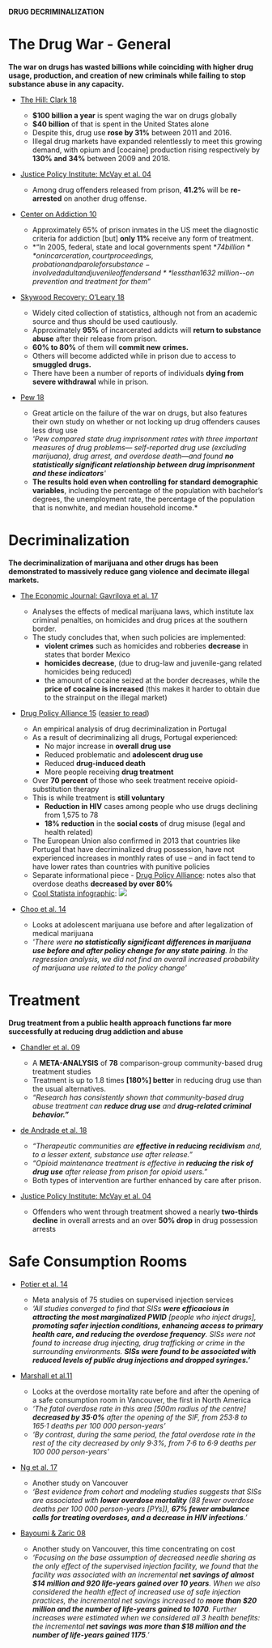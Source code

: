 **DRUG DECRIMINALIZATION**
# **The Drug War - General**
**The war on drugs has wasted billions while coinciding with higher drug usage, production, and creation of new criminals while failing to stop substance abuse in any capacity.**

- [The Hill: Clark 18](https://thehill.com/opinion/healthcare/417228-another-decade-lost-to-the-global-war-on-drugs)
  - **$100 billion a year** is spent waging the war on drugs globally
  - **$40 billion** of that is spent in the United States alone
  - Despite this, drug use **rose by 31%** between 2011 and 2016.
  - Illegal drug markets have expanded relentlessly to meet this growing demand, with opium and [cocaine] production rising respectively by **130% and 34%** between 2009 and 2018.

- [Justice Policy Institute: McVay et al. 04](http://www.justicepolicy.org/uploads/justicepolicy/documents/04-01_rep_mdtreatmentorincarceration_ac-dp.pdf) 
  - Among drug offenders released from prison, **41.2%** will be **re-arrested** on another drug offense.

- [Center on Addiction 10](https://www.centeronaddiction.org/newsroom/press-releases/2010-behind-bars-II)
  - Approximately 65% of prison inmates in the US meet the diagnostic criteria for addiction [but] **only 11%** receive any form of treatment.
  - *“In 2005, federal, state and local governments spent **$74 billion** on incarceration, court proceedings, probation and parole for substance-involved adult and juvenile offenders and **less than 1%** of that amount—$632 million--on prevention and treatment for them”*

- [Skywood Recovery: O’Leary 18](https://skywoodrecovery.com/why-imprisonment-is-more-harm-than-help-to-addicted-offenders/)
  - Widely cited collection of statistics, although not from an academic source and thus should be used cautiously.
  - Approximately **95%** of incarcerated addicts will **return to substance abuse** after their release from prison.
  - **60% to 80%** of them will **commit new crimes.**
  - Others will become addicted while in prison due to access to **smuggled drugs.**
  - There have been a number of reports of individuals **dying from severe withdrawal** while in prison.

- [Pew 18](https://www.pewtrusts.org/en/research-and-analysis/issue-briefs/2018/03/more-imprisonment-does-not-reduce-state-drug-problems) 
  - Great article on the failure of the war on drugs, but also features their own study on whether or not locking up drug offenders causes less drug use
  - *'Pew compared state drug imprisonment rates with three important measures of drug problems— self-reported drug use (excluding marijuana), drug arrest, and overdose death—and found **no statistically significant relationship between drug imprisonment and these indicators**'*
  - **The results hold even when controlling for standard demographic variables**, including the percentage of the population with bachelor’s degrees, the unemployment rate, the percentage of the population that is nonwhite, and median household income.*

# **Decriminalization**
**The decriminalization of marijuana and other drugs has been demonstrated to massively reduce gang violence and decimate illegal markets.**

- [The Economic Journal: Gavrilova et al. 17](http://conference.iza.org/conference_files/riskonomics2015/zoutman_f21865.pdf)
  - Analyses the effects of medical marijuana laws, which institute lax criminal penalties, on homicides and drug prices at the southern border.
  - The study concludes that, when such policies are implemented:
    - **violent crimes** such as homicides and robberies **decrease** in states that border Mexico
    - **homicides decrease**, (due to drug-law and juvenile-gang related homicides being reduced)
    - the amount of cocaine seized at the border decreases, while the **price of cocaine is increased** (this makes it harder to obtain due to the strainput on the illegal market)

- [Drug Policy Alliance 15](http://www.drugpolicy.org/sites/default/files/DPA_Fact_Sheet_Portugal_Decriminalization_Feb2015.pdf) ([easier to read](https://transformdrugs.org/drug-decriminalisation-in-portugal-setting-the-record-straight/))
  - An empirical analysis of drug decriminalization in Portugal
  - As a result of decriminalizing all drugs, Portugal experienced:
    - No major increase in **overall drug use**
    - Reduced problematic and **adolescent drug use**
    - Reduced **drug-induced death**
    - More people receiving **drug treatment**
  - Over **70 percent** of those who seek treatment receive opioid-substitution therapy
  - This is while treatment is **still voluntary**
    - **Reduction in HIV** cases among people who use drugs declining from 1,575 to 78
    - **18% reduction** in the **social costs** of drug misuse (legal and health related)
  - The European Union also confirmed in 2013 that countries like Portugal that have decriminalized drug possession,  have not experienced increases in monthly rates of use – and in fact tend to have lower rates than countries with punitive policies
  - Separate informational piece - [Drug Policy Alliance](http://www.drugpolicy.org/sites/default/files/dpa-drug-decriminalization-portugal-health-human-centered-approach_0.pdf): notes also that overdose deaths **decreased by over 80%**
  - [Cool Statista infographic](https://www.statista.com/chart/20616/key-developments-since-portugal-decriminalized-drugs/):
![](https://github.com/source-library/source-library.github.io/blob/main/assets/drug-decriminalization-01.png?raw=true)

- [Choo et al. 14](https://www.jahonline.org/article/S1054-139X\(14\)00107-4/abstract) 
  - Looks at adolescent marijuana use before and after legalization of medical marijuana
  - *'There were **no statistically significant differences in marijuana use before and after policy change for any state pairing**. In the regression analysis, we did not find an overall increased probability of marijuana use related to the policy change'*

# **Treatment**
**Drug treatment from a public health approach functions far more successfully at reducing drug addiction and abuse**

- [Chandler et al. 09](https://www.ncbi.nlm.nih.gov/pmc/articles/PMC2681083/)
  - A **META-ANALYSIS** of **78** comparison-group community-based drug treatment studies
  - Treatment is up to 1.8 times **[180%] better** in reducing drug use than the usual alternatives.
  - *“Research has consistently shown that community-based drug abuse treatment can **reduce drug use** and **drug-related criminal behavior.”***

- [de Andrade et al. 18](https://academic.oup.com/epirev/article/40/1/121/4992689)
  - *“Therapeutic communities are **effective in reducing recidivism** and, to a lesser extent, substance use after release.”*
  - *“Opioid maintenance treatment is effective in **reducing the risk of drug use** after release from prison for opioid users.”*
  - Both types of intervention are further enhanced by care after prison.

- [Justice Policy Institute: McVay et al. 04](http://www.justicepolicy.org/uploads/justicepolicy/documents/04-01_rep_mdtreatmentorincarceration_ac-dp.pdf) 
  - Offenders who went through treatment showed a nearly **two-thirds decline** in overall arrests and an over **50% drop** in drug possession arrests

# Safe Consumption Rooms

- [Potier et al. 14](https://www.sciencedirect.com/science/article/abs/pii/S0376871614018754) 
  - Meta analysis of 75 studies on supervised injection services
  - *‘All studies converged to find that SISs **were efficacious in attracting the most marginalized PWID** [people who inject drugs], **promoting safer injection conditions, enhancing access to primary health care, and reducing the overdose frequency**. SISs were not found to increase drug injecting, drug trafficking or crime in the surrounding environments. **SISs were found to be associated with reduced levels of public drug injections and dropped syringes.’***

- [Marshall et al.11](https://www.thelancet.com/journals/lancet/article/PIIS0140-6736\(10\)62353-7/fulltext)
  - Looks at the overdose mortality rate before and after the opening of a safe consumption room in Vancouver, the first in North America
  - *‘The fatal overdose rate in this area [500m radius of the centre] **decreased by 35·0%** after the opening of the SIF, from 253·8 to 165·1 deaths per 100 000 person-years’*
  - *‘By contrast, during the same period, the fatal overdose rate in the rest of the city decreased by only 9·3%, from 7·6 to 6·9 deaths per 100 000 person-years’*

- [Ng et al. 17](https://www.ncbi.nlm.nih.gov/pmc/articles/PMC5685449/)
  - Another study on Vancouver
  - *‘Best evidence from cohort and modeling studies suggests that SISs are associated with **lower overdose mortality** (88 fewer overdose deaths per 100 000 person-years [PYs]), **67% fewer ambulance calls for treating overdoses, and a decrease in HIV infections**.’*

- [Bayoumi & Zaric 08](https://www.cmaj.ca/content/179/11/1143) 
  - Another study on Vancouver, this time concentrating on cost
  - *‘Focusing on the base assumption of decreased needle sharing as the only effect of the supervised injection facility, we found that the facility was associated with an incremental **net savings of almost $14 million and 920 life-years gained over 10 years**. When we also considered the health effect of increased use of safe injection practices, the incremental net savings increased to **more than $20 million and the number of life-years gained to 1070**. Further increases were estimated when we considered all 3 health benefits: the incremental **net savings was more than $18 million and the number of life-years gained 1175**.’*